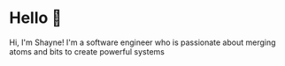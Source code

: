 # Hello 👋
Hi, I'm Shayne! I'm a software engineer who is passionate about merging atoms and bits to create powerful systems
